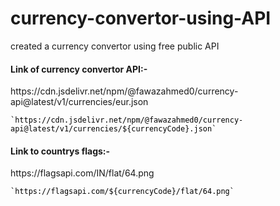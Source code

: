 # currency-convertor-using-API
created a currency convertor using free public API
<br>
<h4>Link of currency convertor API:-</h4><p>https://cdn.jsdelivr.net/npm/@fawazahmed0/currency-api@latest/v1/currencies/eur.json</p>
<code style="color: black;">`https://cdn.jsdelivr.net/npm/@fawazahmed0/currency-api@latest/v1/currencies/${currencyCode}.json`</code>
<br>
<h4>Link to countrys flags:-</h4><p>https://flagsapi.com/IN/flat/64.png</p>
<code style="color: black;">`https://flagsapi.com/${currencyCode}/flat/64.png`</code>
